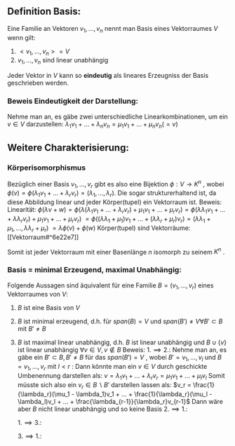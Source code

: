 ## Definition Basis:
Eine Familie an Vektoren $v_1, ..., v_n$ nennt man Basis eines Vektorraumes $V$ wenn gilt:
1. $<v_1, ..., v_n> = V$
2. $v_1, ..., v_n$ sind linear unabhängig

Jeder Vektor in $V$ kann so **eindeutig** als lineares Erzeugniss der Basis geschrieben werden.
### Beweis Eindeutigkeit der Darstellung:
Nehme man an, es gäbe zwei unterschiedliche Linearkombinationen, um ein $v \in V$ darzustellen:
$\lambda_1 v_1 + ... + \lambda_n v_n = \mu_1 v_1 + ... + \mu_n v_n (= v)$ 

## Weitere Charakterisierung:

### Körperisomorphismus
Bezüglich einer Basis $v_1, ..., v_r$  gibt es also eine Bijektion $\phi: V \rightarrow K^n$ , wobei $\phi(v) = \phi(\lambda_1 v_1 + ... + \lambda_r v_r) = (\lambda_1, ..., \lambda_r)$.
Die sogar strukturerhaltend ist, da diese Abbildung linear und jeder Körper(tupel) ein Vektorraum ist.
Beweis:
	Linearität:
	$\phi(\lambda v + w) = \phi(\lambda (\lambda_1 v_1 + ... + \lambda_r v_r) + \mu_1 v_1 + ... + \mu_r v_r) = \phi(\lambda \lambda_1 v_1 + ... + \lambda \lambda_r v_r) + \mu_1 v_1 + ... + \mu_r v_r)$ 
	$= \phi( (\lambda \lambda_1 + \mu_1) v_1  + ... + (\lambda \lambda_r + \mu_r ) v_r) = (\lambda \lambda_1 + \mu_1, ..., \lambda \lambda_r + \mu_r)$ 
	$= \lambda \phi(v) + \phi(w)$ 
	Körper(tupel) sind Vektorräume:
	[[Vektorraum#^6e22e7]]

Somit ist jeder Vektorraum mit einer Basenlänge $n$ isomorph zu seinem $K^n$ .

### Basis = minimal Erzeugend, maximal Unabhängig:
Folgende Aussagen sind äquivalent für eine Familie $B = (v_1, ..., v_r)$ eines Vektorraumes von $V$:
1. $B$ ist eine Basis von $V$ 
2. $B$ ist minimal erzeugend, d.h. für $span(B) = V$ und $span(B') \neq V \forall B' \subset B$ mit $B' \neq B$ 
3. $B$ ist maximal linear unabhängig, d.h. $B$ ist linear unabhängig und $B \cup \{v\}$ ist linear unabhängig $\forall v \in V , v\not \in B$ 
Beweis:
	$1. \implies 2.$:
	Nehme man an, es gäbe ein $B' \subset B, B' \neq B$ für das $span(B') = V$ , wobei $B' = v_1, ..., v_l$ und $B = v_1, ..., v_r$ mit $l < r$ :
	Dann könnte man ein $v \in V$ durch geschickte Umbenennung darstellen als:
	$v = \lambda_1 v_1 + ... + \lambda_r v_r = \mu_1 v_1 + ... + \mu_l v_l$ 
	Somit müsste sich also ein $v_r \in B \backslash B'$ darstellen lassen als:
	$v_r = \frac{1}{\lambda_r}(\mu_1 - \lambda_1)v_1 + ... + \frac{1}{\lambda_r}(\mu_l - \lambda_l)v_l + ... + \frac{\lambda_{r-1}}{\lambda_r}v_{r-1}$ 
	Dann wäre aber $B$ nicht linear unabhängig und so keine Basis
	$2. \implies 1.$:
	
	$1. \implies 3.$:
	
	$3. \implies 1.$:
	